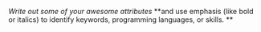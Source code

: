 _Write out some of your awesome attributes_
**and use emphasis (like bold or italics) to identify keywords, programming languages, or skills. **
